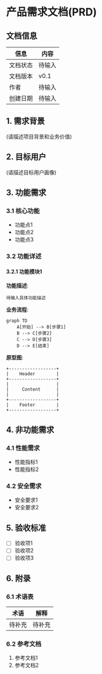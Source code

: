 # 产品需求文档(PRD)
## 文档信息

| 信息 | 内容 |
|------|------|
| 文档状态 | 待输入 |
| 文档版本 | v0.1 |
| 作者 | 待输入 |
| 创建日期 | 待输入 |

## 1. 需求背景
(请描述项目背景和业务价值)

## 2. 目标用户
(请描述目标用户画像)

## 3. 功能需求
### 3.1 核心功能
- 功能点1
- 功能点2
- 功能点3

### 3.2 功能详述
#### 3.2.1 功能模块1
**功能描述**:
```
待输入具体功能描述
```

**业务流程**:
```mermaid
graph TD
    A[开始] --> B[步骤1]
    B --> C[步骤2]
    C --> D[步骤3]
    D --> E[结束]
```

**原型图**:
```
+------------------+
|    Header        |
+------------------+
|                  |
|     Content      |
|                  |
+------------------+
|    Footer        |
+------------------+
```

## 4. 非功能需求
### 4.1 性能需求
- 性能指标1
- 性能指标2

### 4.2 安全需求
- 安全要求1
- 安全要求2

## 5. 验收标准
- [ ] 验收项1
- [ ] 验收项2
- [ ] 验收项3

## 6. 附录
### 6.1 术语表
| 术语 | 解释 |
|------|------|
| 待补充 | 待补充 |

### 6.2 参考文档
1. 参考文档1
2. 参考文档2